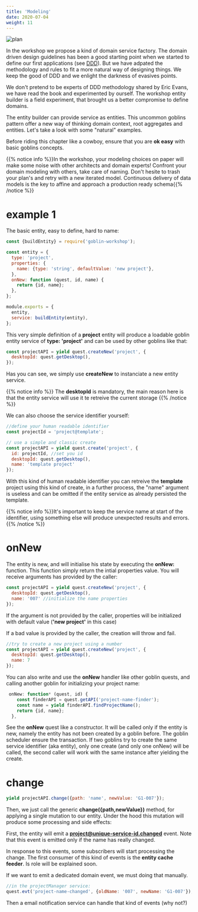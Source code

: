 ```yaml
---
title: 'Modeling'
date: 2020-07-04
weight: 11
---
```


![plan](/img/plan.png?width=256px)

In the workshop we propose a kind of domain service factory. The domain driven
design guidelines has been a good starting point when we started to define our
first applications (see [DDD][1]). But we have adpated the methodology and rules
to fit a more natural way of designing things. We keep the good of DDD and we
enlight the darkness of evasives points.

We don't pretend to be experts of DDD methodology shared by Eric Evans, we have
read the book and experimented by ourself. The workshop entity builder is a
field experiment, that brought us a better compromise to define domains.

The entity builder can provide service as entities. This uncommon goblins
pattern offer a new way of thinking domain context, root aggregates and
entities. Let's take a look with some "natural" examples.

Before riding this chapter like a cowboy, ensure that you are **ok easy** with
basic goblins concepts.

{{% notice info %}}In the workshop, your modeling choices on paper will make
some noise with other architects and domain experts! Confront your domain
modeling with others, take care of naming. Don't hesite to trash your plan's and
retry with a new iterated model. Continuous delivery of data models is the key
to affine and approach a production ready schema{{% /notice %}}

# example 1

The basic entity, easy to define, hard to name:

```js
const {buildEntity} = require('goblin-workshop');

const entity = {
  type: 'project',
  properties: {
    name: {type: 'string', defaultValue: 'new project'},
  },
  onNew: function (quest, id, name) {
    return {id, name};
  },
};

module.exports = {
  entity,
  service: buildEntity(entity),
};
```

This very simple definition of a **project** entity will produce a loadable
goblin entity service of **type: 'project'** and can be used by other goblins
like that:

```js
const projectAPI = yield quest.createNew('project', {
  desktopId: quest.getDesktop(),
});
```

Has you can see, we simply use **createNew** to instanciate a new entity
service.

{{% notice info %}} The **desktopId** is mandatory, the main reason here is that
the entity service will use it te retreive the current storage {{% /notice %}}

We can also choose the service identifier yourself:

```js
//define your human readable identifier
const projectId = 'project@template';

// use a simple and classic create
const projectAPI = yield quest.create('project', {
  id: projectId, //set you id
  desktopId: quest.getDesktop(),
  name: 'template project'
});
```

With this kind of human readable identifier you can retreive the **template**
project using this kind of create, in a further process, the "name" argument is
useless and can be omitted if the entity service as already persisted the
template.

{{% notice info %}}It's important to keep the service name at start of the
identifier, using something else will produce unexpected results and
errors.{{% /notice %}}

# onNew

The entity is new, and will initialise his state by executing the **onNew:**
function. This function simply return the intial properties value. You will
receive arguments has provided by the caller:

```js
const projectAPI = yield quest.createNew('project', {
  desktopId: quest.getDesktop(),
  name: '007' //initialize the name properties
});
```

If the argument is not provided by the caller, properties will be initialized
with default value (**'new project'** in this case)

If a bad value is provided by the caller, the creation will throw and fail.

```js
//try to create a new project using a number
const projectAPI = yield quest.createNew('project', {
  desktopId: quest.getDesktop(),
  name: 7
});
```

You can also write and use the **onNew** handler like other goblin quests, and
calling another goblin for initializing your project name:

```js
 onNew: function* (quest, id) {
    const finderAPI = quest.getAPI('project-name-finder');
    const name = yield finderAPI.findProjectName();
    return {id, name};
  },
```

See the **onNew** quest like a constructor. It will be called only if the entity
is new, namely the entity has not been created by a goblin before. The goblin
scheduler ensure the transaction. If two goblins try to create the same service
identifier (aka entity), only one create (and only one onNew) will be called,
the second caller will work with the same instance after yielding the create.

# change

```js
yield projectAPI.change({path: 'name', newValue: 'G1-007'});
```

Then, we just call the generic **change({path,newValue})** method, for applying
a single mutation to our entity. Under the hood this mutation will produce some
processing and side effects:

First, the entity will emit a **project@unique-service-id.changed** event. Note
that this event is emitted only if the name has really changed.

In response to this events, some subscribers will start processing the change.
The first consumer of this kind of events is the **entity cache feeder**. Is
role will be explained soon.

If we want to emit a dedicated domain event, we must doing that manually.

```js
//in the projectManager service:
quest.evt('project-name-changed', {oldName: '007', newName: 'G1-007'});
```

Then a email notification service can handle that kind of events (why not?)

[1]:
  https://domainlanguage.com/wp-content/uploads/2016/05/DDD_Reference_2015-03.pdf
